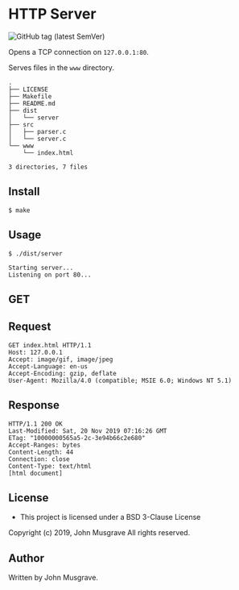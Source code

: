 # HTTP Server
![GitHub tag (latest SemVer)](https://img.shields.io/github/v/tag/musgravejw/http_server)

Opens a TCP connection on `127.0.0.1:80`.

Serves files in the `www` directory.

```shell
.
├── LICENSE
├── Makefile
├── README.md
├── dist
│   └── server
├── src
│   ├── parser.c
│   └── server.c
└── www
    └── index.html

3 directories, 7 files
```

## Install
```shell
$ make
```

## Usage
```shell
$ ./dist/server

Starting server...
Listening on port 80...

```

## GET

## Request

```
GET index.html HTTP/1.1
Host: 127.0.0.1
Accept: image/gif, image/jpeg
Accept-Language: en-us
Accept-Encoding: gzip, deflate
User-Agent: Mozilla/4.0 (compatible; MSIE 6.0; Windows NT 5.1)
```

## Response

```
HTTP/1.1 200 OK
Last-Modified: Sat, 20 Nov 2019 07:16:26 GMT
ETag: "10000000565a5-2c-3e94b66c2e680"
Accept-Ranges: bytes
Content-Length: 44
Connection: close
Content-Type: text/html
[html document]
```

## License 

  * This project is licensed under a BSD 3-Clause License

Copyright (c) 2019, John Musgrave All rights reserved.
 
## Author

Written by John Musgrave.

